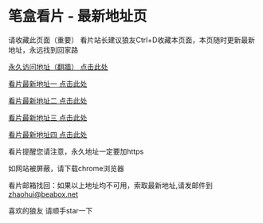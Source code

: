 # 笔盒看片 - 最新地址页

请收藏此页面（重要）
看片站长建议狼友Ctrl+D收藏本页面，本页随时更新最新地址，永远找到回家路

[永久访问地址（翻牆） 点击此处](https://beabox.net/)

[看片最新地址一 点击此处](https://2y9a3e4u9f9.shop)

[看片最新地址二 点击此处](https://2z0j0b9j1w4.shop)

[看片最新地址三 点击此处](https://2p0k4z1h8d6.shop)

[看片最新地址四 点击此处](https://2o6g9u4n6h3.shop)

看片提醒您请注意，永久地址一定要加https

如网站被屏蔽，请下载chrome浏览器

看片邮箱找回：如果以上地址均不可用，索取最新地址,请发邮件到 zhaohui@beabox.net

喜欢的狼友 请顺手star一下